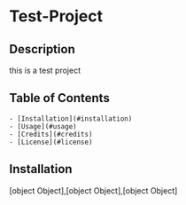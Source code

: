 # Test-Project

  ## Description
  this is a test project
  ## Table of Contents
    - [Installation](#installation)
    - [Usage](#usage)
    - [Credits](#credits)
    - [License](#license)
  ## Installation
  [object Object],[object Object],[object Object]

